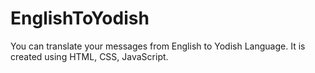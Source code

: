 # EnglishToYodish
You can translate your messages from English to Yodish Language. It is created using HTML, CSS, JavaScript.
